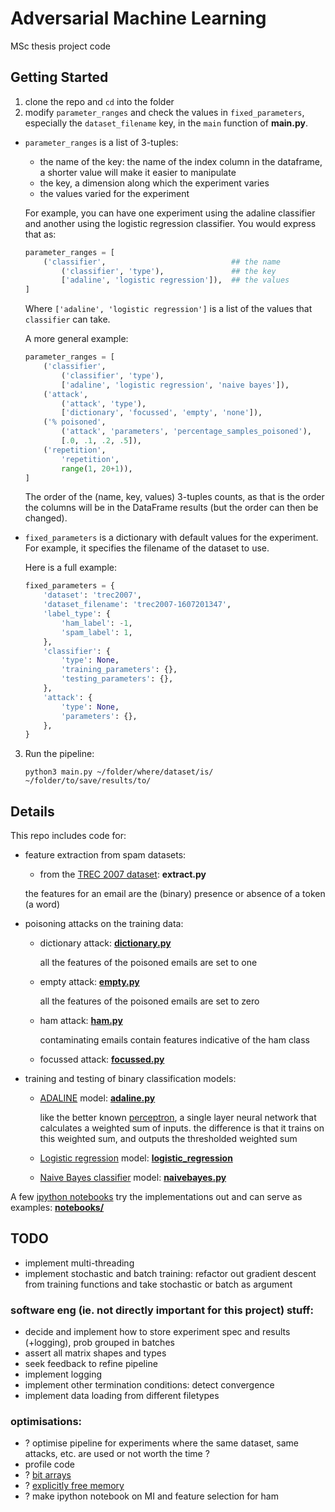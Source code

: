 Adversarial Machine Learning
============================

MSc thesis project code

Getting Started
---------------

1. clone the repo and `cd` into the folder
2. modify `parameter_ranges` and check the values in `fixed_parameters`, especially
   the `dataset_filename` key, in the `main` function of **main.py**.

  - `parameter_ranges` is a list of 3-tuples:

    - the name of the key: the name of the index column in the dataframe, a shorter
      value will make it easier to manipulate
    - the key, a dimension along which the experiment varies
    - the values varied for the experiment

    For example, you can have one experiment using the adaline classifier and
    another using the logistic regression classifier. You would express that as:

    ```python
    parameter_ranges = [
        ('classifier',                            ## the name
            ('classifier', 'type'),               ## the key
            ['adaline', 'logistic regression']),  ## the values
    ]
    ```

    Where `['adaline', 'logistic regression']` is a list of the
    values that `classifier` can take.

    A more general example:

    ```python
    parameter_ranges = [
        ('classifier',
            ('classifier', 'type'),
            ['adaline', 'logistic regression', 'naive bayes']),
        ('attack',
            ('attack', 'type'),
            ['dictionary', 'focussed', 'empty', 'none']),
        ('% poisoned',
            ('attack', 'parameters', 'percentage_samples_poisoned'),
            [.0, .1, .2, .5]),
        ('repetition',
            'repetition',
            range(1, 20+1)),
    ]
    ```

    The order of the (name, key, values) 3-tuples counts, as that
    is the order the columns will be in the DataFrame results (but
    the order can then be changed).

  - `fixed_parameters` is a dictionary with default values for the experiment.
    For example, it specifies the filename of the dataset to use.

    Here is a full example:

    ```python
    fixed_parameters = {
        'dataset': 'trec2007',
        'dataset_filename': 'trec2007-1607201347',
        'label_type': {
            'ham_label': -1,
            'spam_label': 1,
        },
        'classifier': {
            'type': None,
            'training_parameters': {},
            'testing_parameters': {},
        },
        'attack': {
            'type': None,
            'parameters': {},
        },
    }
    ```

3. Run the pipeline:

    ```shell
    python3 main.py ~/folder/where/dataset/is/ ~/folder/to/save/results/to/
    ```

Details
-------

This repo includes code for:


- feature extraction from spam datasets:

  - from the [TREC 2007 dataset](http://plg.uwaterloo.ca/~gvcormac/treccorpus07/about.html): **extract.py**

  the features for an email are the (binary) presence or absence of a token (a word)


- poisoning attacks on the training data:

  - dictionary attack: [**dictionary.py**](https://github.com/galvanic/adversarialML/blob/master/attacks/dictionary.py)

    all the features of the poisoned emails are set to one

  - empty attack: [**empty.py**](https://github.com/galvanic/adversarialML/blob/master/attacks/empty.py)

    all the features of the poisoned emails are set to zero

  - ham attack: [**ham.py**](https://github.com/galvanic/adversarialML/blob/master/attacks/ham.py)

    contaminating emails contain features indicative of the ham class

  - focussed attack: [**focussed.py**](https://github.com/galvanic/adversarialML/blob/master/attacks/focussed.py)


- training and testing of binary classification models:

  - [ADALINE](https://en.wikipedia.org/wiki/ADALINE) model: [**adaline.py**](https://github.com/galvanic/adversarialML/blob/master/classifiers/adaline.py)

    like the better known [perceptron](), a single layer neural network that calculates a weighted sum of inputs. the difference is that it trains on this weighted sum, and outputs the thresholded weighted sum

  - [Logistic regression]() model: [**logistic_regression**](https://github.com/galvanic/adversarialML/blob/master/classifiers/logistic_regression.py)

  - [Naive Bayes classifier](https://en.wikipedia.org/wiki/Naive_Bayes_classifier) model: [**naivebayes.py**](https://github.com/galvanic/adversarialML/blob/master/classifiers/naivebayes.py)


A few [ipython notebooks](https://ipython.org/notebook.html) try the implementations out and can serve as examples: [**notebooks/**](https://github.com/galvanic/adversML/tree/master/notebooks)

TODO
----

- implement multi-threading
- implement stochastic and batch training: refactor out gradient descent from training functions
  and take stochastic or batch as argument

### software eng (ie. not directly important for this project) stuff:

- decide and implement how to store experiment spec and results (+logging), prob grouped in batches
- assert all matrix shapes and types
- seek feedback to refine pipeline
- implement logging
- implement other termination conditions: detect convergence
- implement data loading from different filetypes

### optimisations:

- ? optimise pipeline for experiments where the same dataset, same attacks, etc. are used
    or not worth the time ?
- profile code
- ? [bit arrays](https://stackoverflow.com/questions/5602155/numpy-boolean-array-with-1-bit-entries)
- ? [explicitly free memory](https://stackoverflow.com/questions/1316767/how-can-i-explicitly-free-memory-in-python)
- ? make ipython notebook on MI and feature selection for ham
